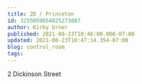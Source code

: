 ```yaml
---
title: 2D / Princeton
id: 3255059854825273087
author: Kirby Urner
published: 2021-08-23T10:46:00.006-07:00
updated: 2021-08-23T10:47:14.354-07:00
blog: control_room
tags: 
---
```


[](https://www.flickr.com/photos/kirbyurner/41036734020/in/photolist-2kfh45g-2kbWn1L-2kbBtQQ-25wgZjU-UFZ3q3-4UeY7s-7cFivV/)2 Dickinson Street
